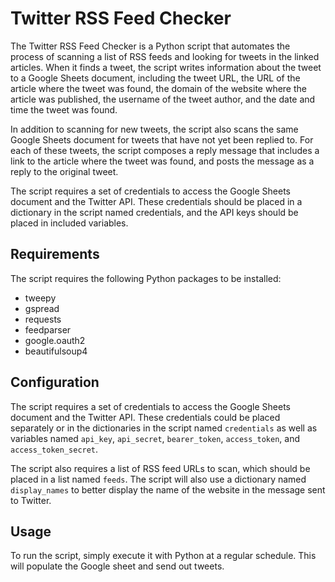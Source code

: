 # Twitter RSS Feed Checker

The Twitter RSS Feed Checker is a Python script that automates the process of scanning a list of RSS feeds and looking for tweets in the linked articles. When it finds a tweet, the script writes information about the tweet to a Google Sheets document, including the tweet URL, the URL of the article where the tweet was found, the domain of the website where the article was published, the username of the tweet author, and the date and time the tweet was found.

In addition to scanning for new tweets, the script also scans the same Google Sheets document for tweets that have not yet been replied to. For each of these tweets, the script composes a reply message that includes a link to the article where the tweet was found, and posts the message as a reply to the original tweet.

The script requires a set of credentials to access the Google Sheets document and the Twitter API. These credentials should be placed in a dictionary in the script named credentials, and the API keys should be placed in included variables.

## Requirements

The script requires the following Python packages to be installed:

- tweepy
- gspread
- requests
- feedparser
- google.oauth2
- beautifulsoup4

## Configuration

The script requires a set of credentials to access the Google Sheets document and the Twitter API. These credentials could be placed separately or in the dictionaries in the script named `credentials` as well as variables named `api_key`, `api_secret`, `bearer_token`, `access_token`, and `access_token_secret`.

The script also requires a list of RSS feed URLs to scan, which should be placed in a list named `feeds`. The script will also use a dictionary named `display_names` to better display the name of the website in the message sent to Twitter.

## Usage

To run the script, simply execute it with Python at a regular schedule. This will populate the Google sheet and send out tweets.

